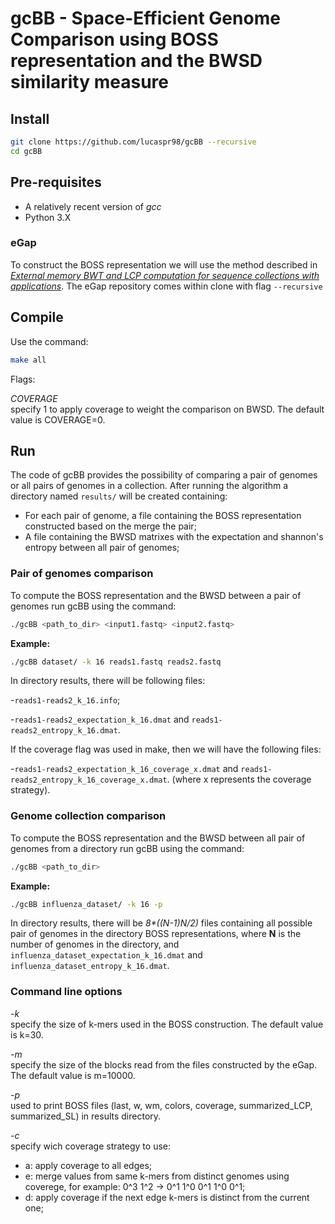 # gcBB - Space-Efficient Genome Comparison using BOSS representation and the BWSD similarity measure 


## Install
```sh
git clone https://github.com/lucaspr98/gcBB --recursive
cd gcBB
```

## Pre-requisites
* A relatively recent version of *gcc*
* Python 3.X

### eGap
To construct the BOSS representation we will use the method described in [*External memory BWT and LCP computation for sequence collections with 
applications*](https://doi.org/10.1186/s13015-019-0140-0). 
The eGap repository comes within clone with flag `--recursive`

## Compile
Use the command:
```sh
make all
```
Flags:

*COVERAGE*    
    specify 1 to apply coverage to weight the comparison on BWSD. The default value is COVERAGE=0.

## Run
The code of gcBB provides the possibility of comparing a pair of genomes or all pairs of genomes in a collection. After running the algorithm a directory named `results/` will be created containing:
* For each pair of genome, a file containing the BOSS representation constructed based on the merge the pair;
* A file containing the BWSD matrixes with the expectation and shannon's entropy between all pair of genomes;

### Pair of genomes comparison
To compute the BOSS representation and the BWSD between a pair of genomes run gcBB using the command:
```sh
./gcBB <path_to_dir> <input1.fastq> <input2.fastq>
```
**Example:**
```sh
./gcBB dataset/ -k 16 reads1.fastq reads2.fastq
```
In directory results, there will be following files: 

-`reads1-reads2_k_16.info`;

-`reads1-reads2_expectation_k_16.dmat` and  `reads1-reads2_entropy_k_16.dmat`.

If the coverage flag was used in make, then we will have the following files:

-`reads1-reads2_expectation_k_16_coverage_x.dmat` and `reads1-reads2_entropy_k_16_coverage_x.dmat`. (where x represents the coverage strategy). 

### Genome collection comparison
To compute the BOSS representation and the BWSD between all pair of genomes from a directory run gcBB using the command:
```sh
./gcBB <path_to_dir>
```
**Example:**
```sh
./gcBB influenza_dataset/ -k 16 -p
```
In directory results, there will be _8*((N-1)*N/2)*_ files containing all possible pair of genomes in the directory BOSS representations, where **N** is the number of genomes in the directory, and `influenza_dataset_expectation_k_16.dmat` and  `influenza_dataset_entropy_k_16.dmat`.

### Command line options
*-k*    
    specify the size of k-mers used in the BOSS construction. The default value is k=30.

*-m*    
    specify the size of the blocks read from the files constructed by the eGap. The default value is m=10000.

*-p*    
    used to print BOSS files (last, w, wm, colors, coverage, summarized\_LCP, summarized\_SL) in results directory.
    
*-c*    
    specify wich coverage strategy to use:
* a: apply coverage to all edges;
* e: merge values from same k-mers from distinct genomes using coverege, for example: 0^3 1^2 -> 0^1 1^0 0^1 1^0 0^1;
* d: apply coverage if the next edge k-mers is distinct from the current one;
